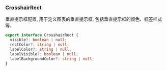 
### CrosshairRect
垂直提示框配置, 用于定义图表的垂直提示框, 包括垂直提示框的颜色、标签样式等.
```typescript
export interface CrosshairRect {
  visible?: boolean | null;
  rectColor?: string | null;
  labelColor?: string | null;
  labelVisible?: boolean | null;
  labelBackgroundColor?: string | null;
}

```
  